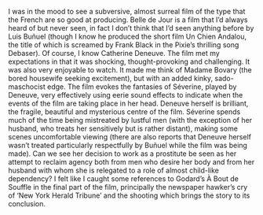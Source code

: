 I was in the mood to see a subversive, almost surreal film of the type that the French are so good at producing. Belle de Jour is a film that I’d always heard of but never seen, in fact I don’t think that I’d seen anything before by Luis Buñuel (though I know he produced the short film Un Chien Andalou, the title of which is screamed by Frank Black in the Pixie’s thrilling song Debaser). Of course, I know Catherine Deneuve. The film met my expectations in that it was shocking, thought-provoking and challenging. It was also very enjoyable to watch. It made me think of Madame Bovary (the bored housewife seeking excitement), but with an added kinky, sado-maschocist edge. The film evokes the fantasies of Séverine, played by Deneuve, very effectively using eerie sound effects to indicate when the events of the film are taking place in her head. Deneuve herself is brilliant, the fragile, beautiful and mysterious centre of the film. Séverine spends much of the time being mistreated by lustful men (with the exception of her husband, who treats her sensitively but is rather distant), making some scenes uncomfortable viewing (there are also reports that Deneuve herself wasn’t treated particularly respectfully by Buñuel while the film was being made). Can we see her decision to work as a prostitute be seen as her attempt to reclaim agency both from men who desire her body and from her husband with whom she is relegated to a role of almost child-like dependency? I felt like I caught some references to Godard’s À Bout de Souffle in the final part of the film, principally the newspaper hawker’s cry of ‘New York Herald Tribune’ and the shooting which brings the story to its conclusion.
